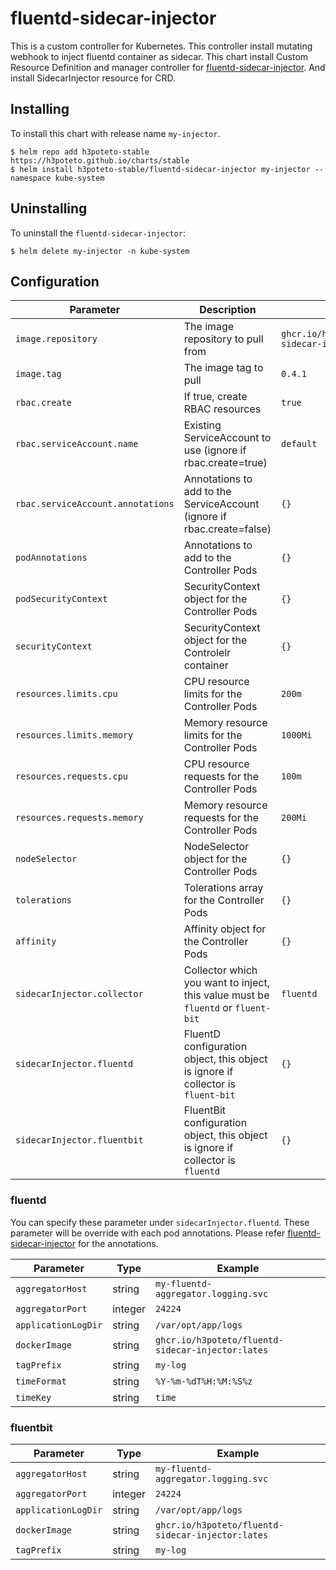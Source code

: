 # fluentd-sidecar-injector
This is a custom controller for Kubernetes. This controller install mutating webhook to inject fluentd container as sidecar. This chart install Custom Resource Definition and manager controller for [fluentd-sidecar-injector](https://github.com/h3poteto/fluentd-sidecar-injector). And install SidecarInjector resource for CRD.

## Installing
To install this chart with release name `my-injector`.

```
$ helm repo add h3poteto-stable https://h3poteto.github.io/charts/stable
$ helm install h3poteto-stable/fluentd-sidecar-injector my-injector --namespace kube-system
```

## Uninstalling
To uninstall the `fluentd-sidecar-injector`:

```
$ helm delete my-injector -n kube-system
```

## Configuration

Parameter | Description | Default
|---------|---------|---------|
| `image.repository` | The image repository to pull from | `ghcr.io/h3poteto/fluentd-sidecar-injector` |
| `image.tag` | The image tag to pull | `0.4.1` |
| `rbac.create` | If true, create RBAC resources | `true` |
| `rbac.serviceAccount.name` | Existing ServiceAccount to use (ignore if rbac.create=true) | `default` |
| `rbac.serviceAccount.annotations` | Annotations to add to the ServiceAccount (ignore if rbac.create=false) | `{}` |
| `podAnnotations` | Annotations to add to the Controller Pods| `{}` |
| `podSecurityContext` | SecurityContext object for the Controller Pods | `{}` |
| `securityContext` | SecurityContext object for the Controlelr container | `{}` |
| `resources.limits.cpu` | CPU resource limits for the Controller Pods | `200m` |
| `resources.limits.memory` | Memory resource limits for the Controller Pods | `1000Mi` |
| `resources.requests.cpu` | CPU resource requests for the Controller Pods | `100m` |
| `resources.requests.memory` | Memory resource requests for the Controller Pods | `200Mi` |
| `nodeSelector` | NodeSelector object for the Controller Pods | `{}` |
| `tolerations` | Tolerations array for the Controller Pods | `{}` |
| `affinity` | Affinity object for the Controller Pods | `{}` |
| `sidecarInjector.collector` | Collector which you want to inject, this value must be `fluentd` or `fluent-bit` | `fluentd` |
| `sidecarInjector.fluentd` | FluentD configuration object, this object is ignore if collector is `fluent-bit` | `{}` |
| `sidecarInjector.fluentbit` | FluentBit configuration object, this object is ignore if collector is `fluentd` | `{}` |

### fluentd
You can specify these parameter under `sidecarInjector.fluentd`. These parameter will be override with each pod annotations. Please refer [fluentd-sidecar-injector](https://github.com/h3poteto/fluentd-sidecar-injector#annotations) for the annotations.

Parameter | Type | Example
|---------|---------|---------|
| `aggregatorHost` | string | `my-fluentd-aggregator.logging.svc` |
| `aggregatorPort` | integer | `24224` |
| `applicationLogDir` | string | `/var/opt/app/logs` |
| `dockerImage` | string | `ghcr.io/h3poteto/fluentd-sidecar-injector:lates` |
| `tagPrefix` | string | `my-log` |
| `timeFormat` | string | `%Y-%m-%dT%H:%M:%S%z` |
| `timeKey` | string | `time` |


### fluentbit

Parameter | Type | Example
|---------|---------|---------|
| `aggregatorHost` | string | `my-fluentd-aggregator.logging.svc` |
| `aggregatorPort` | integer | `24224` |
| `applicationLogDir` | string | `/var/opt/app/logs` |
| `dockerImage` | string | `ghcr.io/h3poteto/fluentd-sidecar-injector:lates` |
| `tagPrefix` | string | `my-log` |
